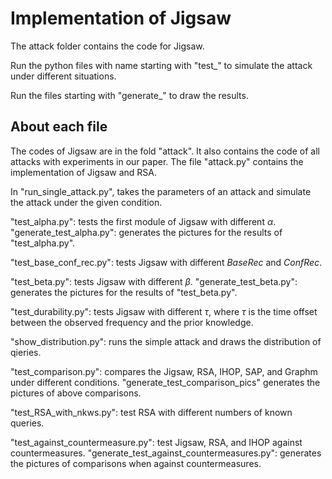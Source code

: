 # Implementation of Jigsaw

The attack folder contains the code for Jigsaw.

Run the python files with name starting with "test_" to simulate the attack under different situations.

Run the files starting with "generate_" to draw the results.

## About each file

The codes of Jigsaw are in the fold "attack". It also contains the code of all attacks with experiments in our paper. The file "attack.py" contains the implementation of Jigsaw and RSA.  

In "run_single_attack.py",  takes the parameters of an attack and simulate the attack under the given condition.

"test_alpha.py": tests the first module of Jigsaw with different $\alpha$. "generate_test_alpha.py": generates the pictures for the results of "test_alpha.py".

"test_base_conf_rec.py": tests Jigsaw with different $BaseRec$ and $ConfRec$.

"test_beta.py": tests Jigsaw with different $\beta$. "generate_test_beta.py": generates the pictures for the results of "test_beta.py".

"test_durability.py": tests Jigsaw with different $\tau$, where $\tau$ is the time offset between the observed frequency and the prior knowledge.

"show_distribution.py": runs the simple attack and draws the distribution of qieries.

"test_comparison.py": compares the Jigsaw, RSA, IHOP, SAP, and Graphm under different conditions. "generate_test_comparison_pics" generates the pictures of above comparisons.

"test_RSA_with_nkws.py": test RSA with different numbers of known queries.

"test_against_countermeasure.py": test Jigsaw, RSA, and IHOP against countermeasures. "generate_test_against_countermeasures.py": generates the pictures of comparisons when against countermeasures.


